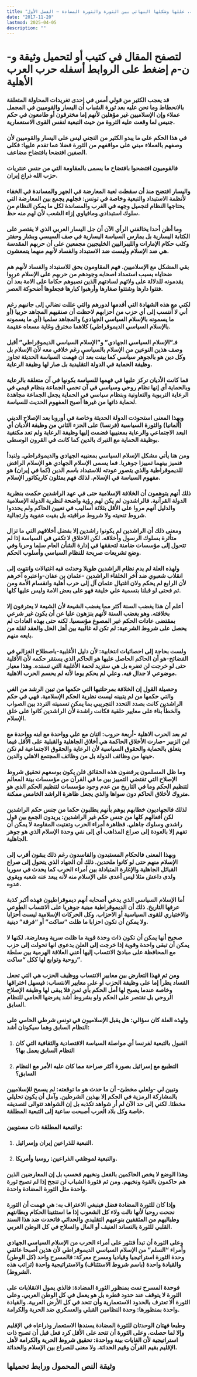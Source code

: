 ```yaml
---
title: "حرب العرب الأهلية، عللها وشكلها النهائي بين الثورة والثورة المضادة – الفصل الأول"
date: "2017-11-20"
lastmod: 2025-04-05
description: ""
---
```

# **لتصفح المقال في كتيب أو لتحميل وثيقة و-ن-م إضغط على الروابط أسفله** **حرب العرب الأهلية**

### قد يعجب الكثير من قولي أمس في إحدى تغريدات المحاولة المتعلقة بالانحطاط وما نحن عليه بعد ثورة الشباب أن اليسار والقوميين في المجمل عملاء وإن الإسلاميين غير مؤهلين لأنهم إما مخترقون أو طامعون في حكم جنيس لما وقعت عليه الثروة من حيث التبعية لنفس القوى الاستعمارية.

### في هذا الحكم على ما يبدو الكثير من التجني ليس على اليسار والقوميين لأن وصفهم بالعملاء مبني على مواقفهم من الثورة فضلا عما تقدم عليها: فكلى الصفين افتضحا بافتضاح مضاعف.

### فالقوميون افتضحوا بافتضاح ما يسمى بالمقاومة التي من جنس عنتريات حزب الله ذراع إيران.

### واليسار افتضح منذ أن سقطت لعبة المعارضة في الجهر والمساندة في الخفاء لأنظمة الاستبداد والتبعية وخاصة في تونس: فجلهم يجمع بين المعارضة التي يحتاجها النظام لتجميل وجهه في الغرب والمساندة لكل ما يمكن النظام من سلوك استبدادي ومافياوي إزاء الشعب لأن لهم منه حظ.

### وما أظن أحدا يخالفني الرأي الآن أن جل اليسار العربي الذي لا يقتصر على الكتابة اليسارية بل يمارس السياسة اليسارية في صف السيسي وبشار وحفتر وكلب حكام الإمارات والليبراليين الخليجيين مجمعين على أن حربهم المقدسة هي ضد الإسلام وليست ضد الاستبداد والفساد لأنهم منهما يتمعشون.

### بقي المشكل مع الإسلاميين. فهم المقاومون بحق للاستبداد والفساد لأنهم هم ضحاياه بسبب استمداد اصحابه وجودهم من حربهم على الإسلام عربوا يقدمونه للدلالة على ولائهم لسادتهم الذين نصبوهم حكاما على الامة بعد أن فتتوا دارها وشتتوا صغارها وأرهبوا كبارها فجعلوها أضحوكة العصر.

### لكني مع هذه الشهادة التي أقدمها لدورهم والتي عللت نضالي إلى جانبهم رغم أني لا أنتسب إلى أي حزب من أحزابهم لاحظت أن صنفيهم المجاهد حربيا (أو ما يسمونه بالإسلام السياسي الجهادي) والمجاهد سلميا (أي ما يسمونه بالإسلام السياسي الديموقراطي) كلاهما مخترق وغاية مسعاه عقيمة.

### فـ”الإسلام السياسي الجهادي” و”الإسلام السياسي الديموقراطي” أقبل وصف هذين النوعين من الإسلام بالسياسي رغم خلافي معه لأن الإسلام بل وكل دين هو بالجوهر سياسي كما بينت بعد أن فهمت السياسة الحديثة تجاوز وظيفة الحماية في الدولة التقليدية بل صار لها وظيفة الرعاية.

### فما كانت الأديان تركز عليها في فهمها للسياسة بكونها في آن متعلقة بالرعاية وبالحماية أي إنها نظام روحي وسياسي في آن تحمي الجماعة بنظام قيمي في الرعاية التربوية والتعاونية وبنظام سياسي في الحماية يجعل الجماعة مجاهدة لحماية ذاتها من غيرها أصبح المفهوم الحديث للسياسة.

### وبهذا المعنى استحوذت الدولة الحديثة وخاصة في أوروبا بعد الإصلاح الديني (ألمانيا) والثورة السياسية (فرنسا) على الجزء الثاني من وظيفة الأديان أي البعد الاجتماعي والرعاية بمعنييها فضمت إليها وظيفة الرعاية ولم تعد مكتفية بوظيفة الحماية مع التبرك بالدين كما كانت في القرون الوسطى.

### ومن هنا يأتي مشكل الإسلام السياسي بمعنييه الجهادي والديموقراطي. ولنبدأ فنميز بينهما تمييزا جوهريا. فما يسمى الإسلام الجهادي هو الإسلام الرافض للديموقراطية والذي يتصور عودته للاستبداد باسم الدين (كما في إيران) هو مفهوم السياسة في الإسلام. لذلك فهم يمثلون كاريكاتور الإسلام.

### ذلك أنهم يتوهمون أن الخلافة الإسلامية حتى في عهد الراشدين حكمت بنظرية الدولة القرآنية. فالراشدون لم يكن لهم رؤية واضحة لنظرية الدولة الإسلامية والدليل أنهم مروا على الأقل بثلاثة أساليب في تعيين الحاكم ولم يحددوا شروط تنحيته ولا شروط مراقبته بل بقيت عفوية وارتجالية.

### ومعنى ذلك أن الراشدين لم يكونوا راشدين إلا بفضل أخلاقهم التي ما تزال متأثرة بسلوك الرسول وأخلاقه. لكن الاخلاق لا تكفي في السياسة إذا لم تتحول إلى مؤسسات ضامنة لتحققها في إدارة الشأن العام سلما وحربا وفي وضع تشريعات صريحة للنظام السياسي وأسلوب الحكم.

### ولهذه العلة لم يدم نظام الراشدين طويلا وحدثت فيه اغتيالات وانتهت إلى انقلاب شعبوي ضد آخر الخلفاء الراشدين -عثمان بن عفان-واعتبره آخرهم لأن الرابع لم يحكم ولان اغتيال عثمان آل إلى حرب أهلية وانقسام الأمة ومن ثم فحتى لو قبلنا بتسمية علي خليفة فهو على بعض الامة وليس عليها كلها.

### أعلم أن هذا يغضب السنة أكثر مما يغضب الشيعة لأن الشيعة لا يعترفون إلا بخلافته. وهو يغضب السنة لأنهم ينزهون عليا عن أن يكون غير شرعي بمقتضى عادات الحكم غير المصوغ مؤسسيا. لكنه حتى بهذه العادات لم يحصل على شروط الشرعية: لم تكن له غالبية بين أهل الحل والعقد لقلة من بايعه منهم.

### ولست بحاجة إلى احصائيات انتخابية: لأن دليل الأغلبية-باصطلاح الغزالي في الفضائح-هو أن الحاكم الحاصل عليها هو الحاكم الذي يستقر حكمه لأن الأقلية حتى لو خرجت لن تضره بل هي ستزيد لحمة الأغلبية التي تسنده. وهذا معيار موضوعي لا جدال فيه. وعلي لم يحكم يوما لأنه لم يحسم الحرب الاهلية.

### وحصيلة القول إن الخلافة بمرحلتيها التي حكمها من تبين الرشد من الغي والتي حكمها من لم يتبينه ليست نظرية الحكم الإسلامية. فهي في حكم الراشدين كانت بصدد التحدد التجريبي بما يمكن تسميته التردد بين الصواب والخطأ بناء على معايير خلقية فكانت راشدة لأن الراشدين كانوا على خلق الإسلام.

### ثم بعد الحرب الاهلية -أربعة حروب: اثنان مع علي وواحدة مع ابنه وواحدة مع ابن الزبير -صارت الأخلاق الحاكمة هي أخلاق الجاهلية والقبلية على الأقل فيما يتعلق بالحماية والحقوق السياسية لأن الرعاية والحقوق الاجتماعية لم تكن حينها من وظائف الدولة بل من وظائف المجتمع الاهلي والدين.

### وما ظل المسلمون يرفضون هذه الحقائق فلن يكون بوسعهم تحقيق شروط الإصلاح التي تقتضي التمييز بين ما في القرآن من مؤسسات بينة المعالم لتنظيم الحكم وما في التاريخ من عدم وجود مؤسسات لتنظيم الحكم الذي هو متروك لأخلاق الحاكم دون سواها والذي يجعل ظاهرة الراشد الخامس ممكنة.

### لذلك فالجهاديون خطابهم يوهم بأنهم يطلبون حكما من جنس حكم الراشدين لكن أفعالهم كلها من جنس حكم غير الراشدين: يريدون الجمع بين قول راشدي وسلوك جاهلي. فظاهرة أمراء الحرب وتفتيت المقاومة لا يمكن أن تفهم إلا بالعودة إلى صراع المذاهب أي إلى نفي وحدة الإسلام الذي هو جوهر الجاهلية.

### وبهذا المعنى فالحكام المستبدون والفاسدون رغم ذلك يبقون أقرب إلى الإسلام منهم حتى لو كانوا ملحدين. ذلك أن الجهاد الذي يتحول إلى صراع القبائل الجاهلية والإغارة المتبادلة بين أمراء الحرب كما يحدث في سوريا ولدى داعش مثلا ليس أعدى على الإسلام منه لأنه يبعد عنه شعبه ويقوي عدوه.

### أما الإسلام السياسي الذي يدعي أصحابه أنهم ديموقراطيون فهذه أكبر كذبة عرفها التاريخ. ذلك أن الديموقراطية مبنية جوهريا على الانتساب الطوعي والاختياري للقوى السياسية أو الاحزاب. وكل الحركات الإسلامية ليست أحزابا ولا يمكن أن تكون احزابا ما ظلت “ساكت” أو “فرقة” دينية.

### صحيح أنها يمكن أن تكون ذات وحدة قوية ما ظلت سرية ومعارضة. لكنها لا يمكن أن تبقى واحدة وقوية إذا خرجت إلى العلن بدعوى انها تحولت إلى حزب مع المحافظة على مبادئ الانتساب إليها أعني العلاقة الهرمية بين سلطة روحية وتوابع لها ككل “ساكت”.

### ومن ثم فهذا التعارض بين معايير الانتساب ووظيف الحزب هي التي تجعل الفساد يطرأ إما على وظيفة الحزب أو على معايير الانتساب: فيسهل اختراقها وخاصة عندما يصبح لها أمل الحكم بأي ثمن فلا يبقى لها وظيفة الإصلاح الروحي بل تقتصر على الحكم ولو بشروط أشد يفرضها الحامي للنظام السابق.

### ولهذه العلة كان سؤالي: هل يقبل الإسلاميون في تونس شرطي الحامي على النظام السابق وهما سيكونان أشد:

1. ### القبول بالتبعية لفرنسا أي مواصلة السياسة الاقتصادية والثقافية التي كان النظام السابق يعمل بها؟
2. ### التطبيع مع إسرائيل بصورة أكثر صراحة مما كان عليه الأمر مع النظام السابق؟

### وتبين لي -ولعلي مخطئ- أن ما حدث هو ما توقعته: لم يسمح للإسلاميين بالمشاركة الرمزية في الحكم إلا بهذين الشرطين. وآمل أن يكون تحليلي مخطئا. لكني إلى حد الآن لم أر شواهد تكذبه بل إن الشواهد تتوالى لتصديقه خاصة وكل بلاد العرب أصبحت ساعية إلى التبعية المطلقة.

### والتبعية المطلقة ذات مستويين:

1. ### التبعية للذراعين إيران وإسرائيل.
2. ### والتبعية لموظفي الذراعين: روسيا وأمريكا.

### وهذا الوضع لا يخص الحاكمين بالفعل ونخبهم فحسب بل إن المعارضين الذين هم حاكمون بالقوة ونخبهم. ومن ثم فثورة الشباب لن تنجح إذا لم تصبح ثورة واحدة مثل الثورة المضادة واحدة.

### وإذا كان للثورة المضادة فضل فينبغي الاعتراف به: هي فهمت أن الثورة نجحت روحيا لأنها نالت ولاء كل الشعوب إذا ما استثنينا الحكام وبطانتهم وطباليهم من المثقفين بنوعيهم التقليدي والحداثي فاتحدت ضد هذا السند القلبي للثورة بالتساند العنيف أو المال والسلاح في كل الوطن العربي.

### وعلى الثورة أن تبدأ فتثور على أمراء الحرب من الإسلام السياسي الجهادي وأمراء “السلم” من الإسلام السياسي الديموقراطي لأن هذين أصبحا عائقي وحدة الثورة استراتيجيا وقياديا ومسرح معركة: فالمسرح واحد (كل الوطن) والقيادة واحدة (باسم شروط الاستئناف) والاستراتيجية واحدة (تراتب هذه الشروط).

### فوحدة المسرح تمت بمنظور الثورة المضادة: فالذي يمول الانقلابات على الثورة لا يتوقف عند حدود قطره بل هو يعمل في كل الوطن العربي. وعلى الثورة ألا تعترف بالحدود الاستعمارية وأن تتحد في كل الأرض العربية. والقيادة واحدة بمنظورها: وحدة النظامين القبلي والعسكري ضد الحرية والكرامة.

### وطبعا فهتان الوحدتان للثورة المضادة يسندها الاستعمار وذراعاه في الإقليم وإلا لما حصلت. وعلى الثورة أن تتحد على الأقل كرد فعل قبل أن تصبح ذات استراتيجية لأن الغايات بينة وواحدة: تحقيق شروط الحرية والكرامة لأهل الإقليم بقيم القرآن وقيم الحداثة. ولا معنى للصراع بين الإسلام والحداثة.

## وثيقة النص المحمول ورابط تحميلها

###
